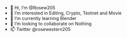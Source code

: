 - 👋 Hi, I’m @Rosew205
- 👀 I’m interested in Editing, Crypto, Testnet and Movie
- 🌱 I’m currently learning Blender
- 💞️ I’m looking to collaborate on Nothing
- 📫 Twitter @rosewestern205

<!---
Rosew205/Rosew205 is a ✨ special ✨ repository because its `README.md` (this file) appears on your GitHub profile.
You can click the Preview link to take a look at your changes.
--->
